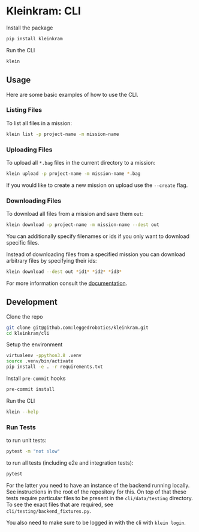 # Kleinkram: CLI

Install the package

```bash
pip install kleinkram
```

Run the CLI

```bash
klein
```

## Usage

Here are some basic examples of how to use the CLI.

### Listing Files

To list all files in a mission:

```bash
klein list -p project-name -m mission-name
```

### Uploading Files

To upload all `*.bag` files in the current directory to a mission:

```bash
klein upload -p project-name -m mission-name *.bag
```

If you would like to create a new mission on upload use the `--create` flag.

### Downloading Files

To download all files from a mission and save them `out`:

```bash
klein download -p project-name -m mission-name --dest out
```

You can additionally specify filenames or ids if you only want to download specific files.

Instead of downloading files from a specified mission you can download arbitrary files by specifying their ids:

```bash
klein download --dest out *id1* *id2* *id3*
```

For more information consult the [documentation](https://docs.datasets.leggedrobotics.com/usage/python/getting-started.html).

## Development

Clone the repo

```bash
git clone git@github.com:leggedrobotics/kleinkram.git
cd kleinkram/cli
```

Setup the environment

```bash
virtualenv -ppython3.8 .venv
source .venv/bin/activate
pip install -e . -r requirements.txt
```

Install `pre-commit` hooks

```bash
pre-commit install
```

Run the CLI

```bash
klein --help
```

### Run Tests
to run unit tests:
```bash
pytest -m "not slow"
```
to run all tests (including e2e and integration tests):
```bash
pytest
```
For the latter you need to have an instance of the backend running locally.
See instructions in the root of the repository for this.
On top of that these tests require particular files to be present in the `cli/data/testing` directory.
To see the exact files that are required, see `cli/testing/backend_fixtures.py`.

You also need to make sure to be logged in with the cli with `klein login`.

